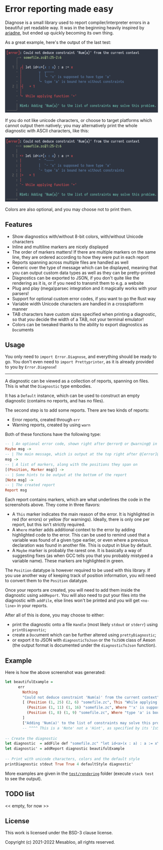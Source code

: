 # Error reporting made easy

Diagnose is a small library used to report compiler/interpreter errors in a beautiful yet readable way.
It was in the beginning heavily inspired by [ariadne](https://github.com/zesterer/ariadne), but ended up quickly becoming its own thing.

As a great example, here's the output of the last test:

![first example](./assets/real-world-example-unicode.png)

If you do not like unicode characters, or choose to target platforms which cannot output them natively;
you may alternatively print the whole diagnostic with ASCII characters, like this:

![second example](./assets/real-world-example-ascii.png)

Colors are also optional, and you may choose not to print them.

## Features

- Show diagnostics with/without 8-bit colors, with/without Unicode characters
- Inline and multiline markers are nicely displayed
- The order of markers matters!
  If there are multiple markers on the same line, they are ordered according to how they were put in each report
- Reports spanning across multiple files are handled as well
- Generic over the type of message which can be displayed, meaning that you can output custom data types as well as they can be pretty-printed
- Diagnostics can be exported to JSON, if you don't quite like the rendering as it is, or if you need to transmit them to e.g. a website
- Plug and play (mega)parsec integration and it magically works with your parsers!
- Support for optional custom error codes, if you want to go the Rust way
- Variable width Unicode characters are handled in a crossplatform manner
- TAB characters have custom sizes specified when printing a diagnostic, so that *you* decide the width of a TAB, not your terminal emulator!
- Colors can be tweaked thanks to the ability to export diagnostics as `Doc`uments

## Usage

You only need to `import Error.Diagnose`, and everything should be ready to go.
You don't even need to `import Prettyprinter`, as it is already provided to you by `Error.Diagnose`!

--------

A diagnostic can be viewed as a collection of reports, spanning on files.
This is what the `Diagnostic` type embodies.

It has a `Default` instance, which can be used to construct an empty diagnostic (contains no reports, and has no files).

The second step is to add some reports.
There are two kinds of reports:
- Error reports, created through `err`
- Warning reports, created by using `warn`

Both of these fonctions have the following type:
```haskell
-- | An optional error code, shown right after @error@ or @warning@ in the square brackets
Maybe msg ->
-- | The main message, which is output at the top right after @[error]@ or @[warning]@
msg ->
-- | A list of markers, along with the positions they span on
[(Position, Marker msg)] ->
-- | Some hints to be output at the bottom of the report
[Note msg] ->
-- | The created report
Report msg
```

Each report contains markers, which are what underlines the code in the screenshots above.
They come in three flavors:
- A `This` marker indicates the main reason of the error.
  It is highlighted in red (for errors) or yellow (for warnings).
  Ideally, there is only one per report, but this isn't strictly required.
- A `Where` marker adds additional context to the error by adding highlighted code to the error.
  This can be used to remind used that a variable was found of a given type earlier, or even where a previous declaration was found in another file.
  This is output in blue by default.
- A `Maybe` marker is probably the rarest one.
  It is basically a way of suggesting fixes (as when GCC tells you that you probably mistyped a variable name).
  These markers are highlighted in green.

The `Position` datatype is however required to be used with this library.
If you use another way of keeping track of position information, you will need to convert them to the `Position` datatype.

Once your reports are created, you will need to add them inside the diagnostic using `addReport`.
You will also need to put your files into the diagnostic with `addFile`, else lines won't be printed and you will get `<no-line>` in your reports.

After all of this is done, you may choose to either:
- print the diagnostic onto a file `Handle` (most likely `stdout` or `stderr`) using `printDiagnostic`;
- create a `Doc`ument which can be further altered using `prettyDiagnostic`;
- or export it to JSON with `diagnosticToJson` or the `ToJSON` class of Aeson (the output format is documented under the `diagnosticToJson` function).

## Example

Here is how the above screenshot was generated:
```haskell
let beautifulExample =
      err
        Nothing
        "Could not deduce constraint 'Num(a)' from the current context"
        [ (Position (1, 25) (2, 6) "somefile.zc", This "While applying function '+'"),
          (Position (1, 11) (1, 16) "somefile.zc", Where "'x' is supposed to have type 'a'"),
          (Position (1, 8) (1, 9) "somefile.zc", Where "type 'a' is bound here without constraints")
        ]
        ["Adding 'Num(a)' to the list of constraints may solve this problem."]
        -- ^^^^ This is a 'Note' not a 'Hint', as specified by its 'IsString' instance

-- Create the diagnostic 
let diagnostic  = addFile def "somefile.zc" "let id<a>(x : a) : a := x\n  + 1"
let diagnostic' = addReport diagnostic beautifulExample

-- Print with unicode characters, colors and the default style
printDiagnostic stdout True True 4 defaultStyle diagnostic'
```

More examples are given in the [`test/rendering`](./test/rendering) folder (execute `stack test` to see the output).

## TODO list

<< empty, for now >>

## License

This work is licensed under the BSD-3 clause license.

Copyright (c) 2021-2022 Mesabloo, all rights reserved.
